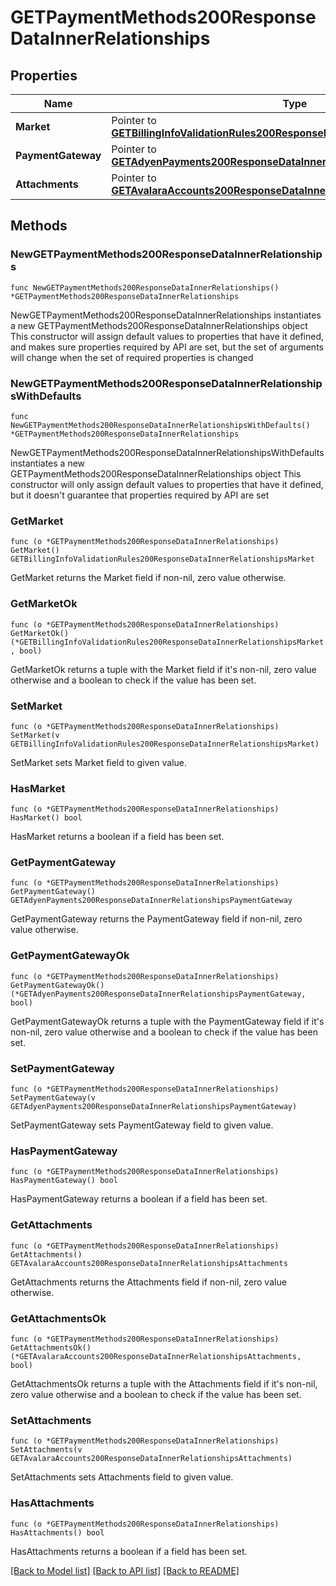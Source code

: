 # GETPaymentMethods200ResponseDataInnerRelationships

## Properties

Name | Type | Description | Notes
------------ | ------------- | ------------- | -------------
**Market** | Pointer to [**GETBillingInfoValidationRules200ResponseDataInnerRelationshipsMarket**](GETBillingInfoValidationRules200ResponseDataInnerRelationshipsMarket.md) |  | [optional] 
**PaymentGateway** | Pointer to [**GETAdyenPayments200ResponseDataInnerRelationshipsPaymentGateway**](GETAdyenPayments200ResponseDataInnerRelationshipsPaymentGateway.md) |  | [optional] 
**Attachments** | Pointer to [**GETAvalaraAccounts200ResponseDataInnerRelationshipsAttachments**](GETAvalaraAccounts200ResponseDataInnerRelationshipsAttachments.md) |  | [optional] 

## Methods

### NewGETPaymentMethods200ResponseDataInnerRelationships

`func NewGETPaymentMethods200ResponseDataInnerRelationships() *GETPaymentMethods200ResponseDataInnerRelationships`

NewGETPaymentMethods200ResponseDataInnerRelationships instantiates a new GETPaymentMethods200ResponseDataInnerRelationships object
This constructor will assign default values to properties that have it defined,
and makes sure properties required by API are set, but the set of arguments
will change when the set of required properties is changed

### NewGETPaymentMethods200ResponseDataInnerRelationshipsWithDefaults

`func NewGETPaymentMethods200ResponseDataInnerRelationshipsWithDefaults() *GETPaymentMethods200ResponseDataInnerRelationships`

NewGETPaymentMethods200ResponseDataInnerRelationshipsWithDefaults instantiates a new GETPaymentMethods200ResponseDataInnerRelationships object
This constructor will only assign default values to properties that have it defined,
but it doesn't guarantee that properties required by API are set

### GetMarket

`func (o *GETPaymentMethods200ResponseDataInnerRelationships) GetMarket() GETBillingInfoValidationRules200ResponseDataInnerRelationshipsMarket`

GetMarket returns the Market field if non-nil, zero value otherwise.

### GetMarketOk

`func (o *GETPaymentMethods200ResponseDataInnerRelationships) GetMarketOk() (*GETBillingInfoValidationRules200ResponseDataInnerRelationshipsMarket, bool)`

GetMarketOk returns a tuple with the Market field if it's non-nil, zero value otherwise
and a boolean to check if the value has been set.

### SetMarket

`func (o *GETPaymentMethods200ResponseDataInnerRelationships) SetMarket(v GETBillingInfoValidationRules200ResponseDataInnerRelationshipsMarket)`

SetMarket sets Market field to given value.

### HasMarket

`func (o *GETPaymentMethods200ResponseDataInnerRelationships) HasMarket() bool`

HasMarket returns a boolean if a field has been set.

### GetPaymentGateway

`func (o *GETPaymentMethods200ResponseDataInnerRelationships) GetPaymentGateway() GETAdyenPayments200ResponseDataInnerRelationshipsPaymentGateway`

GetPaymentGateway returns the PaymentGateway field if non-nil, zero value otherwise.

### GetPaymentGatewayOk

`func (o *GETPaymentMethods200ResponseDataInnerRelationships) GetPaymentGatewayOk() (*GETAdyenPayments200ResponseDataInnerRelationshipsPaymentGateway, bool)`

GetPaymentGatewayOk returns a tuple with the PaymentGateway field if it's non-nil, zero value otherwise
and a boolean to check if the value has been set.

### SetPaymentGateway

`func (o *GETPaymentMethods200ResponseDataInnerRelationships) SetPaymentGateway(v GETAdyenPayments200ResponseDataInnerRelationshipsPaymentGateway)`

SetPaymentGateway sets PaymentGateway field to given value.

### HasPaymentGateway

`func (o *GETPaymentMethods200ResponseDataInnerRelationships) HasPaymentGateway() bool`

HasPaymentGateway returns a boolean if a field has been set.

### GetAttachments

`func (o *GETPaymentMethods200ResponseDataInnerRelationships) GetAttachments() GETAvalaraAccounts200ResponseDataInnerRelationshipsAttachments`

GetAttachments returns the Attachments field if non-nil, zero value otherwise.

### GetAttachmentsOk

`func (o *GETPaymentMethods200ResponseDataInnerRelationships) GetAttachmentsOk() (*GETAvalaraAccounts200ResponseDataInnerRelationshipsAttachments, bool)`

GetAttachmentsOk returns a tuple with the Attachments field if it's non-nil, zero value otherwise
and a boolean to check if the value has been set.

### SetAttachments

`func (o *GETPaymentMethods200ResponseDataInnerRelationships) SetAttachments(v GETAvalaraAccounts200ResponseDataInnerRelationshipsAttachments)`

SetAttachments sets Attachments field to given value.

### HasAttachments

`func (o *GETPaymentMethods200ResponseDataInnerRelationships) HasAttachments() bool`

HasAttachments returns a boolean if a field has been set.


[[Back to Model list]](../README.md#documentation-for-models) [[Back to API list]](../README.md#documentation-for-api-endpoints) [[Back to README]](../README.md)


